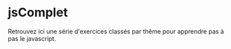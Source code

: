 # jsComplet
Retrouvez ici une série d'exercices classés par thême pour apprendre pas à pas le javascript.
